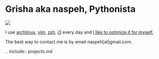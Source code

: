 # Grisha aka naspeh, Pythonista
<img class="align-right" src="/_img/ava200.jpg" />

I use [archlinux], [vim], [zsh], [i3] every day and [I like to optimize it for myself.][gh-dotfiles]

The best way to contact me is by email naspeh[at]gmail.com.

[archlinux]: https://www.archlinux.org/about/
[vim]: https://www.vim.org/
[zsh]: https://en.wikipedia.org/wiki/Z_shell
[i3]: https://i3wm.org/
[gh-dotfiles]: https://github.com/naspeh/dotfiles

.. include::  projects.md
